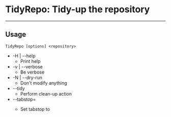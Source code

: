 # TidyRepo: Tidy-up the repository

-----------------

## Usage

`TidyRepo [options] <repository>`

 * -H | --help
   * Print help
 * -v | --verbose
   * Be verbose
 * -N | --dry-run
   * Don't modify anything
 * --tidy
   * Perform clean-up action
 * --tabstop=<num>
   * Set tabstop to <num>
